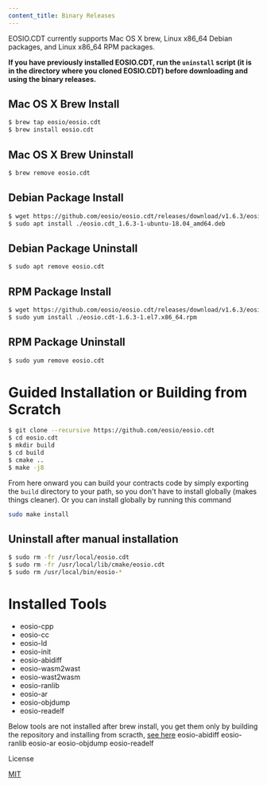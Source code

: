 ```yaml
---
content_title: Binary Releases
---
```


EOSIO.CDT currently supports Mac OS X brew, Linux x86_64 Debian packages, and Linux x86_64 RPM packages.

**If you have previously installed EOSIO.CDT, run the `uninstall` script (it is in the directory where you cloned EOSIO.CDT) before downloading and using the binary releases.**

## Mac OS X Brew Install
```sh
$ brew tap eosio/eosio.cdt
$ brew install eosio.cdt
```

## Mac OS X Brew Uninstall
```sh
$ brew remove eosio.cdt
```

## Debian Package Install
```sh
$ wget https://github.com/eosio/eosio.cdt/releases/download/v1.6.3/eosio.cdt_1.6.3-1-ubuntu-18.04_amd64.deb
$ sudo apt install ./eosio.cdt_1.6.3-1-ubuntu-18.04_amd64.deb
```

## Debian Package Uninstall
```sh
$ sudo apt remove eosio.cdt
```

## RPM Package Install
```sh
$ wget https://github.com/eosio/eosio.cdt/releases/download/v1.6.3/eosio.cdt-1.6.3-1.el7.x86_64.rpm
$ sudo yum install ./eosio.cdt-1.6.3-1.el7.x86_64.rpm
```

## RPM Package Uninstall
```sh
$ sudo yum remove eosio.cdt
```

# Guided Installation or Building from Scratch
```sh
$ git clone --recursive https://github.com/eosio/eosio.cdt
$ cd eosio.cdt
$ mkdir build
$ cd build
$ cmake ..
$ make -j8
```

From here onward you can build your contracts code by simply exporting the `build` directory to your path, so you don't have to install globally (makes things cleaner).
Or you can install globally by running this command

```sh
sudo make install
```

## Uninstall after manual installation

```sh
$ sudo rm -fr /usr/local/eosio.cdt
$ sudo rm -fr /usr/local/lib/cmake/eosio.cdt
$ sudo rm /usr/local/bin/eosio-*
```


# Installed Tools

* eosio-cpp
* eosio-cc
* eosio-ld
* eosio-init
* eosio-abidiff
* eosio-wasm2wast
* eosio-wast2wasm
* eosio-ranlib
* eosio-ar
* eosio-objdump
* eosio-readelf

Below tools are not installed after brew install, you get them only by building the repository and installing from scracth, [see here](#guided_installation_or_building_from_scratch)
eosio-abidiff
eosio-ranlib
eosio-ar
eosio-objdump
eosio-readelf


License

[MIT](../LICENSE)
